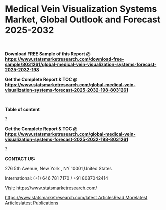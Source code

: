 <h1>Medical Vein Visualization Systems Market, Global Outlook and Forecast 2025-2032</h1><br/><p><strong>Download FREE Sample of this Report @ <a href="https://www.statsmarketresearch.com/download-free-sample/8031261/global-medical-vein-visualization-systems-forecast-2025-2032-198">https://www.statsmarketresearch.com/download-free-sample/8031261/global-medical-vein-visualization-systems-forecast-2025-2032-198</a></strong></p>
 
 
 
 <div><b>Get the Complete Report & TOC @ <a href="https://www.statsmarketresearch.com/global-medical-vein-visualization-systems-forecast-2025-2032-198-8031261">https://www.statsmarketresearch.com/global-medical-vein-visualization-systems-forecast-2025-2032-198-8031261</a></b></div>
 
 
 
 <p><br />
 
 <b>Table of content</b></p>
 
 
 
 <p>? </p>
 
 
 
 <div><b>Get the Complete Report & TOC @ <a href="https://www.statsmarketresearch.com/global-medical-vein-visualization-systems-forecast-2025-2032-198-8031261">https://www.statsmarketresearch.com/global-medical-vein-visualization-systems-forecast-2025-2032-198-8031261</a></b></div>
 
 
 
 <p>? </p>
 
 
 
 <p><b>CONTACT US:</b><br />
 
 276 5th Avenue, New York , NY 10001,United States<br />
 
 International: (+1) 646 781 7170 / +91 8087042414<br />
 
 Visit: <a href="https://www.statsmarketresearch.com/">https://www.statsmarketresearch.com/</a><br />
 
 <a href="https://gyeongbokgung.com">https://www.statsmarketresearch.com/</a><a href="https://hallyeomaritime.com">latest Articles</a><a href="https://jingwansa.com">Read More</a><a href="https://nguoiviet.jp/">latest Articles</a><a href="https://www.intelmarketresearch.com/">latest Publications</a></p>